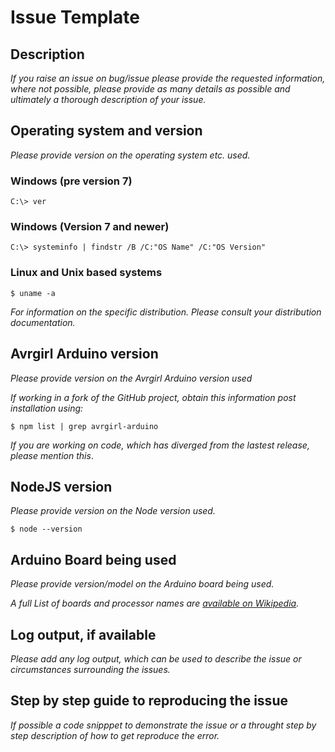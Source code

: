# Issue Template

## Description

_If you raise an issue on bug/issue please provide the requested information, where not possible, please provide as many details as possible and ultimately a thorough description of your issue._

## Operating system and version

_Please provide version on the operating system etc. used._

### Windows (pre version 7)

`C:\> ver`

### Windows (Version 7 and newer)

`C:\> systeminfo | findstr /B /C:"OS Name" /C:"OS Version"`

### Linux and Unix based systems

`$ uname -a`

_For information on the specific distribution. Please consult your distribution documentation._

## Avrgirl Arduino version

_Please provide version on the Avrgirl Arduino version used_

_If working in a fork of the GitHub project, obtain this information post installation using:_

`$ npm list | grep avrgirl-arduino`

_If you are working on code, which has diverged from the lastest release, please mention this_.

## NodeJS version

_Please provide version on the Node version used._

`$ node --version`

## Arduino Board being used

_Please provide version/model on the Arduino board being used._

_A full List of boards and processor names are [available on Wikipedia](https://en.wikipedia.org/wiki/List_of_Arduino_boards_and_compatible_systems)._

## Log output, if available

_Please add any log output, which can be used to describe the issue or circumstances surrounding the issues._

## Step by step guide to reproducing the issue

_If possible a code snipppet to demonstrate the issue or a throught step by step description of how to get reproduce the error._
